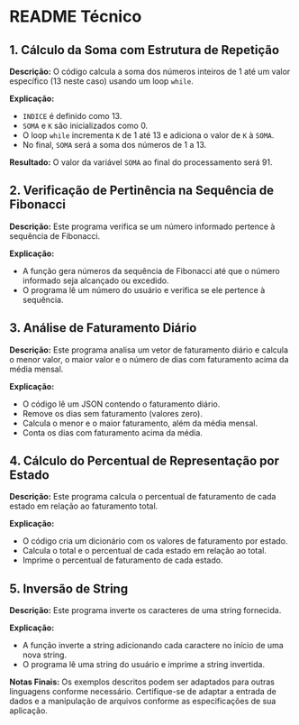 # README Técnico

## 1. Cálculo da Soma com Estrutura de Repetição

**Descrição:**
O código calcula a soma dos números inteiros de 1 até um valor específico (13 neste caso) usando um loop `while`.

**Explicação:**
- `INDICE` é definido como 13.
- `SOMA` e `K` são inicializados como 0.
- O loop `while` incrementa `K` de 1 até 13 e adiciona o valor de `K` à `SOMA`.
- No final, `SOMA` será a soma dos números de 1 a 13.

**Resultado:**
O valor da variável `SOMA` ao final do processamento será 91.

## 2. Verificação de Pertinência na Sequência de Fibonacci

**Descrição:**
Este programa verifica se um número informado pertence à sequência de Fibonacci.

**Explicação:**
- A função gera números da sequência de Fibonacci até que o número informado seja alcançado ou excedido.
- O programa lê um número do usuário e verifica se ele pertence à sequência.

## 3. Análise de Faturamento Diário

**Descrição:**
Este programa analisa um vetor de faturamento diário e calcula o menor valor, o maior valor e o número de dias com faturamento acima da média mensal.

**Explicação:**
- O código lê um JSON contendo o faturamento diário.
- Remove os dias sem faturamento (valores zero).
- Calcula o menor e o maior faturamento, além da média mensal.
- Conta os dias com faturamento acima da média.

## 4. Cálculo do Percentual de Representação por Estado

**Descrição:**
Este programa calcula o percentual de faturamento de cada estado em relação ao faturamento total.

**Explicação:**
- O código cria um dicionário com os valores de faturamento por estado.
- Calcula o total e o percentual de cada estado em relação ao total.
- Imprime o percentual de faturamento de cada estado.

## 5. Inversão de String

**Descrição:**
Este programa inverte os caracteres de uma string fornecida.

**Explicação:**
- A função inverte a string adicionando cada caractere no início de uma nova string.
- O programa lê uma string do usuário e imprime a string invertida.

**Notas Finais:**
Os exemplos descritos podem ser adaptados para outras linguagens conforme necessário. Certifique-se de adaptar a entrada de dados e a manipulação de arquivos conforme as especificações de sua aplicação.